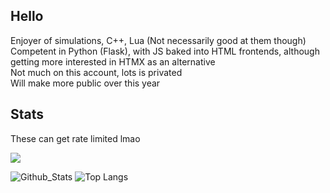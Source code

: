 ## Hello
<p>
  Enjoyer of simulations, C++, Lua (Not necessarily good at them though)<br>
  Competent in Python (Flask), with JS baked into HTML frontends, although getting more interested in HTMX as an alternative<br>
  Not much on this account, lots is privated<br>  
  Will make more public over this year<br>
</p>

## Stats <br>

These can get rate limited lmao

![](https://komarev.com/ghpvc/?username=shanopow)

![Github_Stats](https://github-readme-stats.vercel.app/api?username=shanopow&theme=gruvbox)
![Top Langs](https://github-readme-stats.vercel.app/api/top-langs/?username=shanopow&theme=gruvbox)
